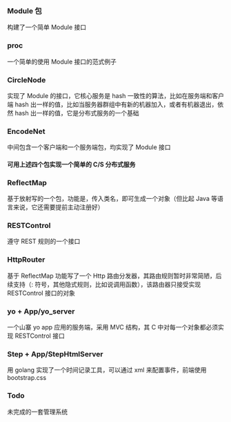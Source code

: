 ### Module 包
构建了一个简单 Module 接口

### proc 
一个简单的使用 Module 接口的范式例子

### CircleNode 
实现了 Module 的接口，它核心服务是 hash 一致性的算法，比如在服务端和客户端 hash 出一样的值，比如当服务器群组中有新的机器加入，或者有机器退出，依然 hash 出一样的值，它是分布式服务的一个基础

### EncodeNet
中间包含一个客户端和一个服务端包，均实现了 Module 接口

#### 可用上述四个包实现一个简单的 C/S 分布式服务

### ReflectMap
基于放射写的一个包，功能是，传入类名，即可生成一个对象（但比起 Java 等语言来说，它还需要提前主动注册好）

### RESTControl
遵守 REST 规则的一个接口

### HttpRouter
基于 ReflectMap 功能写了一个 Http 路由分发器，其路由规则暂时非常简陋，后续支持（: 符号，其他隐式规则，比如说调用函数），该路由器只接受实现 RESTControl 接口的对象

### yo + App/yo_server
一个山寨 yo app 应用的服务端，采用 MVC 结构，其 C 中对每一个对象都必须实现 RESTControl 接口

### Step + App/StepHtmlServer
用 golang 实现了一个时间记录工具，可以通过 xml 来配置事件，前端使用 bootstrap.css 

### Todo
未完成的一套管理系统


